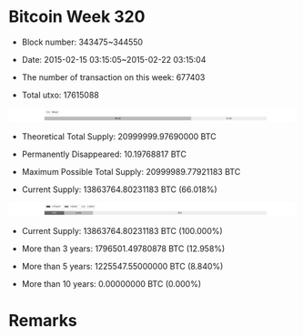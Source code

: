 # Bitcoin Week 320

- Block number: 343475~344550

- Date: 2015-02-15 03:15:05~2015-02-22 03:15:04

- The number of transaction on this week: 677403

- Total utxo: 17615088

![](../images/mined_week320.png)

- Theoretical Total Supply: 20999999.97690000 BTC

- Permanently Disappeared: 10.19768817 BTC

- Maximum Possible Total Supply: 20999989.77921183 BTC

- Current Supply: 13863764.80231183 BTC (66.018%)

![](../images/year_week320.png)


- Current Supply: 13863764.80231183 BTC (100.000%)

- More than 3 years: 1796501.49780878 BTC (12.958%)

- More than 5 years: 1225547.55000000 BTC (8.840%)

- More than 10 years: 0.00000000 BTC (0.000%)

# Remarks

